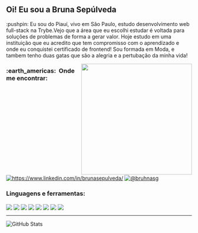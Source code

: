 <h2 align="left"> Oi! Eu sou a Bruna Sepúlveda </h2>
<p align="left">
:pushpin: Eu sou do Piauí, vivo em São Paulo, estudo desenvolvimento web full-stack na Trybe.Vejo que a área que eu escolhi estudar é voltada para soluções de problemas de forma a gerar valor. Hoje estudo em uma instituição que eu acredito que tem compromisso com o aprendizado e onde eu conquistei certificado de frontend! Sou  formada em Moda, e tambem tenho duas gatas que são a alegria e a pertubação da minha vida!
</p>
<img align="right" width="300" src="https://media2.giphy.com/media/u7D5EyS2EFlpC/giphy.webp?cid=ecf05e47tc0agjngty8r6xpxipjacdi9hdi25hiu4ho1k7n5&rid=giphy.webp&ct=g" />


<p align="left">
<h3> :earth_americas: &nbsp;Onde me encontrar: </h3> 
<a href="https://www.linkedin.com/in/brunasepulveda/" target="blank"><img align="center" src="https://img.shields.io/badge/LinkedIn-0077B5?style=for-the-badge&logo=linkedin&logoColor=white" alt="https://www.linkedin.com/in/brunasepulveda/"/></a>
<a href="https://www.instagram.com/bruhnasg/" target="blank"><img align="center" src="https://img.shields.io/badge/Instagram-E4405F?style=for-the-badge&logo=instagram&logoColor=white" alt="@bruhnasg"/></a>
</p>

<h3>Linguagens e ferramentas:</h3>
<p>
  <img align="center" src="https://img.shields.io/badge/JavaScript-323330?style=for-the-badge&logo=javascript&logoColor=F7DF1E"/>
  <img align="center" src="https://img.shields.io/badge/HTML5-E34F26?style=for-the-badge&logo=html5&logoColor=white"/>
  <img align="center" src="https://img.shields.io/badge/CSS3-1572B6?style=for-the-badge&logo=css3&logoColor=white"/>
  <img align="center" src="https://img.shields.io/badge/React-20232A?style=for-the-badge&logo=react&logoColor=61DAFB"/>
  <img align="center" src="https://img.shields.io/badge/Redux-593D88?style=for-the-badge&logo=redux&logoColor=white"/>
  <img align="center" src="https://img.shields.io/badge/MySQL-00000F?style=for-the-badge&logo=mysql&logoColor=white"/>
  <img align="center" src="https://img.shields.io/badge/MongoDB-4EA94B?style=for-the-badge&logo=mongodb&logoColor=white"/>
  <img align="center" src="https://img.shields.io/badge/GitHub-100000?style=for-the-badge&logo=github&logoColor=white" />
</p>

---

![GitHub Stats](https://github-readme-stats.vercel.app/api?username=brunasepulveda&theme=tokyonight)


